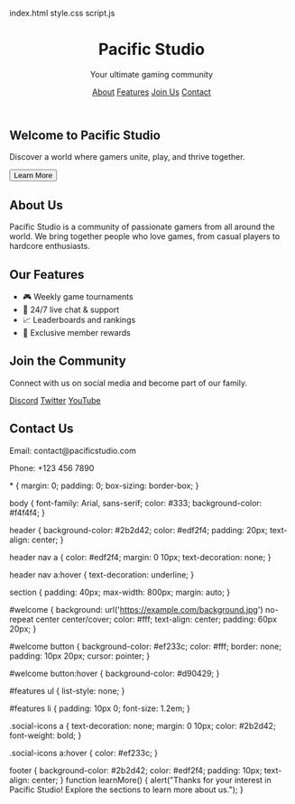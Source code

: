 index.html
style.css
script.js
<!DOCTYPE html>
<html lang="en">
<head>
  <meta charset="UTF-8">
  <meta name="viewport" content="width=device-width, initial-scale=1.0">
  <title>Pacific Studio - Gaming Community</title>
  <link rel="stylesheet" href="style.css">
</head>
<body>
  <!-- Header Section -->
  <header>
    <h1>Pacific Studio</h1>
    <p>Your ultimate gaming community</p>
    <nav>
      <a href="#about">About</a>
      <a href="#features">Features</a>
      <a href="#community">Join Us</a>
      <a href="#contact">Contact</a>
    </nav>
  </header>

  <!-- Welcome Section -->
  <section id="welcome">
    <h2>Welcome to Pacific Studio</h2>
    <p>Discover a world where gamers unite, play, and thrive together.</p>
    <button onclick="learnMore()">Learn More</button>
  </section>

  <!-- About Section -->
  <section id="about">
    <h2>About Us</h2>
    <p>Pacific Studio is a community of passionate gamers from all around the world. We bring together people who love games, from casual players to hardcore enthusiasts.</p>
  </section>

  <!-- Features Section -->
  <section id="features">
    <h2>Our Features</h2>
    <ul>
      <li>🎮 Weekly game tournaments</li>
      <li>💬 24/7 live chat & support</li>
      <li>📈 Leaderboards and rankings</li>
      <li>🎁 Exclusive member rewards</li>
    </ul>
  </section>

  <!-- Community Section -->
  <section id="community">
    <h2>Join the Community</h2>
    <p>Connect with us on social media and become part of our family.</p>
    <div class="social-icons">
      <a href="https://discord.com" target="_blank">Discord</a>
      <a href="https://twitter.com" target="_blank">Twitter</a>
      <a href="https://youtube.com" target="_blank">YouTube</a>
    </div>
  </section>

  <!-- Contact Section -->
  <section id="contact">
    <h2>Contact Us</h2>
    <p>Email: contact@pacificstudio.com</p>
    <p>Phone: +123 456 7890</p>
  </section>

  <script src="script.js"></script>
</body>
</html>
* {
  margin: 0;
  padding: 0;
  box-sizing: border-box;
}

body {
  font-family: Arial, sans-serif;
  color: #333;
  background-color: #f4f4f4;
}

header {
  background-color: #2b2d42;
  color: #edf2f4;
  padding: 20px;
  text-align: center;
}

header nav a {
  color: #edf2f4;
  margin: 0 10px;
  text-decoration: none;
}

header nav a:hover {
  text-decoration: underline;
}

section {
  padding: 40px;
  max-width: 800px;
  margin: auto;
}

#welcome {
  background: url('https://example.com/background.jpg') no-repeat center center/cover;
  color: #fff;
  text-align: center;
  padding: 60px 20px;
}

#welcome button {
  background-color: #ef233c;
  color: #fff;
  border: none;
  padding: 10px 20px;
  cursor: pointer;
}

#welcome button:hover {
  background-color: #d90429;
}

#features ul {
  list-style: none;
}

#features li {
  padding: 10px 0;
  font-size: 1.2em;
}

.social-icons a {
  text-decoration: none;
  margin: 0 10px;
  color: #2b2d42;
  font-weight: bold;
}

.social-icons a:hover {
  color: #ef233c;
}

footer {
  background-color: #2b2d42;
  color: #edf2f4;
  padding: 10px;
  text-align: center;
}
function learnMore() {
  alert("Thanks for your interest in Pacific Studio! Explore the sections to learn more about us.");
}

